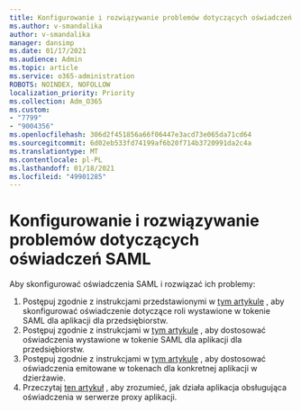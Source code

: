 ```yaml
---
title: Konfigurowanie i rozwiązywanie problemów dotyczących oświadczeń SAML
ms.author: v-smandalika
author: v-smandalika
manager: dansimp
ms.date: 01/17/2021
ms.audience: Admin
ms.topic: article
ms.service: o365-administration
ROBOTS: NOINDEX, NOFOLLOW
localization_priority: Priority
ms.collection: Adm_O365
ms.custom:
- "7799"
- "9004356"
ms.openlocfilehash: 306d2f451856a66f06447e3acd73e065da71cd64
ms.sourcegitcommit: 6d02eb533fd74199af6b20f714b3720991da2c4a
ms.translationtype: MT
ms.contentlocale: pl-PL
ms.lasthandoff: 01/18/2021
ms.locfileid: "49901285"
---
```

# <a name="configure-and-troubleshoot-saml-claims"></a>Konfigurowanie i rozwiązywanie problemów dotyczących oświadczeń SAML

Aby skonfigurować oświadczenia SAML i rozwiązać ich problemy:

1. Postępuj zgodnie z instrukcjami przedstawionymi w [tym artykule](https://docs.microsoft.com/azure/active-directory/develop/active-directory-enterprise-app-role-management) , aby skonfigurować oświadczenie dotyczące roli wystawione w tokenie SAML dla aplikacji dla przedsiębiorstw.
2. Postępuj zgodnie z instrukcjami w [tym artykule](https://docs.microsoft.com/azure/active-directory/develop/active-directory-saml-claims-customization) , aby dostosować oświadczenia wystawione w tokenie SAML dla aplikacji dla przedsiębiorstw.
3. Postępuj zgodnie z instrukcjami w [tym artykule](https://docs.microsoft.com/azure/active-directory/develop/active-directory-claims-mapping) , aby dostosować oświadczenia emitowane w tokenach dla konkretnej aplikacji w dzierżawie.
4. Przeczytaj [ten artykuł](https://docs.microsoft.com/azure/active-directory/manage-apps/application-proxy-configure-for-claims-aware-applications) , aby zrozumieć, jak działa aplikacja obsługująca oświadczenia w serwerze proxy aplikacji.
